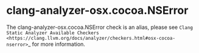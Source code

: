 clang-analyzer-osx.cocoa.NSError
================================

The clang-analyzer-osx.cocoa.NSError check is an alias, please see
`Clang Static Analyzer Available Checkers <https://clang.llvm.org/docs/analyzer/checkers.html#osx-cocoa-nserror>`\_
for more information.
